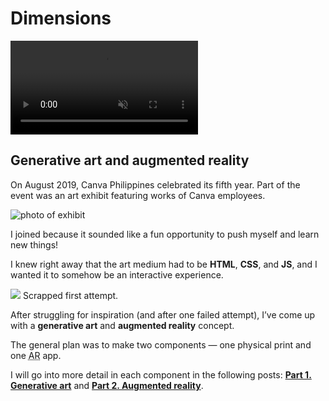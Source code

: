 <!--{
	"template": "work",
	"data": "projects_byid.dimensions"
}-->

# Dimensions

<video muted autoplay loop playsinline style="max-height: 512px; object-fit: cover">
  <source src="../video/dimensions_2.mp4">
  <a href="../video/dimensions_2.mp4">Video</a>
</video>

## Generative art and augmented reality

On August 2019, Canva Philippines celebrated its fifth year. Part of the event was an art exhibit featuring works of Canva employees.

![photo of exhibit](../img/dimensions_exhibit.jpg)

I joined because it sounded like a fun opportunity to push myself and learn new things!

I knew right away that the art medium had to be **HTML**, **CSS**, and **JS**, and I wanted it to somehow be an interactive experience.

<span>![](../img/dimensions_xlikha.jpg)
	<span class="caption">Scrapped first attempt.</span>
</span>

After struggling for inspiration (and after one failed attempt), I’ve come up with a **generative art** and **augmented reality** concept.

The general plan was to make two components — one physical print and one <abbr title="augmented reality">AR</abbr> app.

I will go into more detail in each component in the following posts: [**Part 1. Generative art**](dimensions1.html) and [**Part 2. Augmented reality**](dimensions2.html).
